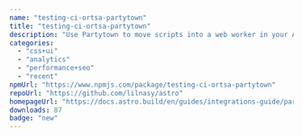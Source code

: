 ```yaml
---
name: "testing-ci-ortsa-partytown"
title: "testing-ci-ortsa-partytown"
description: "Use Partytown to move scripts into a web worker in your Astro project"
categories:
  - "css+ui"
  - "analytics"
  - "performance+seo"
  - "recent"
npmUrl: "https://www.npmjs.com/package/testing-ci-ortsa-partytown"
repoUrl: "https://github.com/lilnasy/astro"
homepageUrl: "https://docs.astro.build/en/guides/integrations-guide/partytown/"
downloads: 87
badge: "new"
---
```

